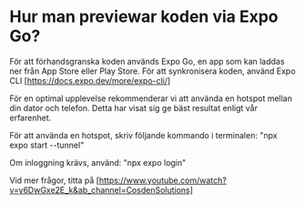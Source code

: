 # Hur man previewar koden via Expo Go?

För att förhandsgranska koden används Expo Go, en app som kan laddas ner från App Store eller Play Store. För att synkronisera koden, använd Expo CLI [https://docs.expo.dev/more/expo-cli/]

För en optimal upplevelse rekommenderar vi att använda en hotspot mellan din dator och telefon. Detta har visat sig ge bäst resultat enligt vår erfarenhet.

För att använda en hotspot, skriv följande kommando i terminalen:
"npx expo start --tunnel"

Om inloggning krävs, använd:
"npx expo login"

Vid mer frågor, titta på [https://www.youtube.com/watch?v=y6DwGxe2E_k&ab_channel=CosdenSolutions]
